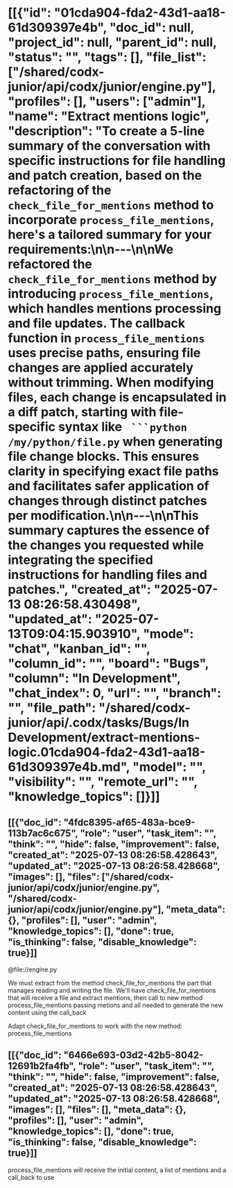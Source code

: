 # [[{"id": "01cda904-fda2-43d1-aa18-61d309397e4b", "doc_id": null, "project_id": null, "parent_id": null, "status": "", "tags": [], "file_list": ["/shared/codx-junior/api/codx/junior/engine.py"], "profiles": [], "users": ["admin"], "name": "Extract mentions logic", "description": "To create a 5-line summary of the conversation with specific instructions for file handling and patch creation, based on the refactoring of the `check_file_for_mentions` method to incorporate `process_file_mentions`, here's a tailored summary for your requirements:\n\n---\n\nWe refactored the `check_file_for_mentions` method by introducing `process_file_mentions`, which handles mentions processing and file updates. The callback function in `process_file_mentions` uses precise paths, ensuring file changes are applied accurately without trimming. When modifying files, each change is encapsulated in a diff patch, starting with file-specific syntax like ` ```python /my/python/file.py` when generating file change blocks. This ensures clarity in specifying exact file paths and facilitates safer application of changes through distinct patches per modification.\n\n---\n\nThis summary captures the essence of the changes you requested while integrating the specified instructions for handling files and patches.", "created_at": "2025-07-13 08:26:58.430498", "updated_at": "2025-07-13T09:04:15.903910", "mode": "chat", "kanban_id": "", "column_id": "", "board": "Bugs", "column": "In Development", "chat_index": 0, "url": "", "branch": "", "file_path": "/shared/codx-junior/api/.codx/tasks/Bugs/In Development/extract-mentions-logic.01cda904-fda2-43d1-aa18-61d309397e4b.md", "model": "", "visibility": "", "remote_url": "", "knowledge_topics": []}]]
## [[{"doc_id": "4fdc8395-af65-483a-bce9-113b7ac6c675", "role": "user", "task_item": "", "think": "", "hide": false, "improvement": false, "created_at": "2025-07-13 08:26:58.428643", "updated_at": "2025-07-13 08:26:58.428668", "images": [], "files": ["/shared/codx-junior/api/codx/junior/engine.py", "/shared/codx-junior/api/codx/junior/engine.py"], "meta_data": {}, "profiles": [], "user": "admin", "knowledge_topics": [], "done": true, "is_thinking": false, "disable_knowledge": true}]]
@file://engine.py


We must extract from the method check_file_for_mentions the part that manages reading and writing the file.
We'll have  check_file_for_mentions that will receive a file and extract mentions, 
then call to new method process_file_mentions passing metions and all needed to generate the new content using the call_back


Adapt check_file_for_mentions to work with the new method: process_file_mentions
## [[{"doc_id": "6466e693-03d2-42b5-8042-12691b2fa4fb", "role": "user", "task_item": "", "think": "", "hide": false, "improvement": false, "created_at": "2025-07-13 08:26:58.428643", "updated_at": "2025-07-13 08:26:58.428668", "images": [], "files": [], "meta_data": {}, "profiles": [], "user": "admin", "knowledge_topics": [], "done": true, "is_thinking": false, "disable_knowledge": true}]]
process_file_mentions will receive the initial content, a list of mentions and a call_back to use 